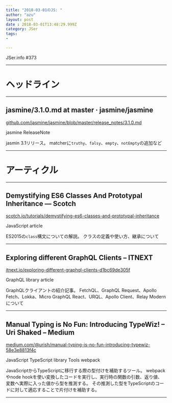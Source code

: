 ```yaml
---
title: "2018-03-01のJS: "
author: "azu"
layout: post
date : 2018-03-01T13:48:29.999Z
category: JSer
tags:
-

---
```


JSer.info #373

----

<h1 class="site-genre">ヘッドライン</h1>

----

## jasmine/3.1.0.md at master · jasmine/jasmine
[github.com/jasmine/jasmine/blob/master/release\_notes/3.1.0.md](https://github.com/jasmine/jasmine/blob/master/release_notes/3.1.0.md "jasmine/3.1.0.md at master · jasmine/jasmine")
<p class="jser-tags jser-tag-icon"><span class="jser-tag">jasmine</span> <span class="jser-tag">ReleaseNote</span></p>

jasmin 3.1リリース。
matcherに`truthy`、`falsy`、`empty`、`notEmpty`の追加など


----
<h1 class="site-genre">アーティクル</h1>

----

## Demystifying ES6 Classes And Prototypal Inheritance ― Scotch
[scotch.io/tutorials/demystifying-es6-classes-and-prototypal-inheritance](https://scotch.io/tutorials/demystifying-es6-classes-and-prototypal-inheritance "Demystifying ES6 Classes And Prototypal Inheritance ― Scotch")
<p class="jser-tags jser-tag-icon"><span class="jser-tag">JavaScript</span> <span class="jser-tag">article</span></p>

ES2015の`class`構文についての解説。
クラスの定義や使い方、継承について


----

## Exploring different GraphQL Clients – ITNEXT
[itnext.io/exploring-different-graphql-clients-d1bc69de305f](https://itnext.io/exploring-different-graphql-clients-d1bc69de305f "Exploring different GraphQL Clients – ITNEXT")
<p class="jser-tags jser-tag-icon"><span class="jser-tag">GraphQL</span> <span class="jser-tag">library</span> <span class="jser-tag">article</span></p>

GraphQLクライアントの紹介記事。
FetchQL、GraphQL Request、Apollo Fetch、Lokka、Micro GraphQL React、URQL、Apollo Client、Relay Modernについて


----

## Manual Typing is No Fun: Introducing TypeWiz! – Uri Shaked – Medium
[medium.com/@urish/manual-typing-is-no-fun-introducing-typewiz-58e3e8813f4c](https://medium.com/@urish/manual-typing-is-no-fun-introducing-typewiz-58e3e8813f4c "Manual Typing is No Fun: Introducing TypeWiz! – Uri Shaked – Medium")
<p class="jser-tags jser-tag-icon"><span class="jser-tag">JavaScript</span> <span class="jser-tag">TypeScript</span> <span class="jser-tag">library</span> <span class="jser-tag">Tools</span> <span class="jser-tag">webpack</span></p>

JavaScriptからTypeScriptに移行する際の型付けを補助するツール。
webpackやnode hookを使い変換したコードを実行し、実行時の関数の引数、返り値、変数へ実際に入った値から型を推測する。
その推測した型をTypeScriptのコードに対して適応することで片付けを補助する。


----
